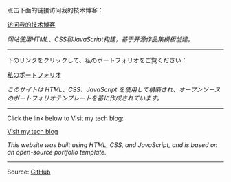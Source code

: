 点击下面的链接访问我的技术博客：

<a href="https://konako39.github.io/tech-notes/" target="_blank">访问我的技术博客</a>

*网站使用HTML、CSS和JavaScript构建，基于开源作品集模板创建。*

---------------------------------------------------------------

下のリンクをクリックして、私のポートフォリオをご覧ください：

<a href="https://konako39.github.io/tech-notes/" target="_blank">私のポートフォリオ</a>

*このサイトは HTML、CSS、JavaScript を使用して構築され、オープンソースのポートフォリオテンプレートを基に作成されています。*

---------------------------------------------------------------

Click the link below to Visit my tech blog:

<a href="https://konako39.github.io/tech-notes/" target="_blank">Visit my tech blog</a>

*This website was built using HTML, CSS, and JavaScript, and is based on an open-source portfolio template.*

---------------------------------------------------------------

Source: <a href="https://github.com/nisarhassan12/portfolio-template" target="_blank">GitHub</a>